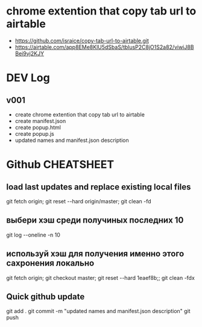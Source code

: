 # chrome extention that copy tab url to airtable
- https://github.com/israice/copy-tab-url-to-airtable.git
- https://airtable.com/app8EMe8KlU5dSbaS/tblusP2C8jO1S2a82/viwiJ8BBei9vj2KJY

# DEV Log
## v001
- create chrome extention that copy tab url to airtable 
- create manifest.json
- create popup.html
- create popup.js
- updated names and manifest.json description

# Github CHEATSHEET
## load last updates and replace existing local files
git fetch origin; git reset --hard origin/master; git clean -fd
## выбери хэш среди получиных последних 10
git log --oneline -n 10
## используй хэш для получения именно этого сахронения локально
git fetch origin; git checkout master; git reset --hard 1eaef8b;; git clean -fdx
## Quick github update
git add .
git commit -m "updated names and manifest.json description"
git push
